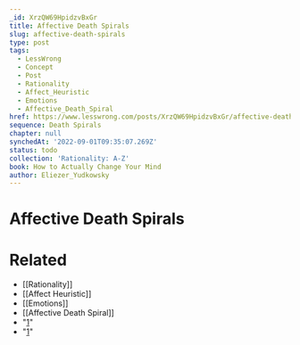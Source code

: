 ```yaml
---
_id: XrzQW69HpidzvBxGr
title: Affective Death Spirals
slug: affective-death-spirals
type: post
tags:
  - LessWrong
  - Concept
  - Post
  - Rationality
  - Affect_Heuristic
  - Emotions
  - Affective_Death_Spiral
href: https://www.lesswrong.com/posts/XrzQW69HpidzvBxGr/affective-death-spirals
sequence: Death Spirals
chapter: null
synchedAt: '2022-09-01T09:35:07.269Z'
status: todo
collection: 'Rationality: A-Z'
book: How to Actually Change Your Mind
author: Eliezer_Yudkowsky
---
```


# Affective Death Spirals


# Related

- [[Rationality]]
- [[Affect Heuristic]]
- [[Emotions]]
- [[Affective Death Spiral]]
- "[1](#fn1x54)"
- "[1](#fn1x54-bk)"